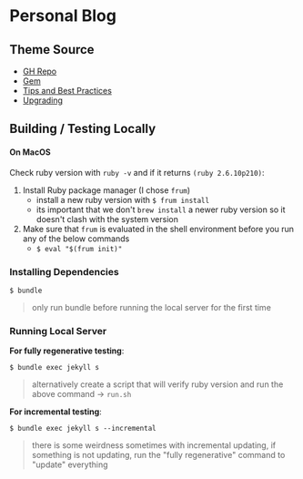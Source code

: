 # Personal Blog




## Theme Source

- [GH Repo][chirpy]
- [Gem][gem]
- [Tips and Best Practices][chipy-page]
- [Upgrading][upgrade]




## Building / Testing Locally


#### On MacOS

Check ruby version with `ruby -v` and if it returns `(ruby 2.6.10p210)`:

1. Install Ruby package manager (I chose `frum`)
    - install a new ruby version with `$ frum install`
    - its important that we don't `brew install` a newer ruby version so it doesn't clash with the system version
2. Make sure that `frum` is evaluated in the shell environment before you run any of the below commands
    - `$ eval "$(frum init)"`



### Installing Dependencies
```terminal
$ bundle
```
> only run bundle before running the local server for the first time



### Running Local Server

**For fully regenerative testing**:
```terminal
$ bundle exec jekyll s
```
> alternatively create a script that will verify ruby version and run the above command -> `run.sh`


**For incremental testing**:
```terminal
$ bundle exec jekyll s --incremental
```
> there is some weirdness sometimes with incremental updating, if something is not updating, run the "fully regenerative" command to "update" everything



[chirpy]: https://github.com/cotes2020/jekyll-theme-chirpy/
[gem]: https://rubygems.org/gems/jekyll-theme-chirpy
[chipy-page]: https://chirpy.cotes.page/
[upgrade]: https://github.com/cotes2020/jekyll-theme-chirpy/wiki/Upgrade-Guide#upgrade-from-starter
[use-template]: https://github.com/cotes2020/chirpy-starter/generate
[mit]: https://github.com/cotes2020/chirpy-starter/blob/master/LICENSE


